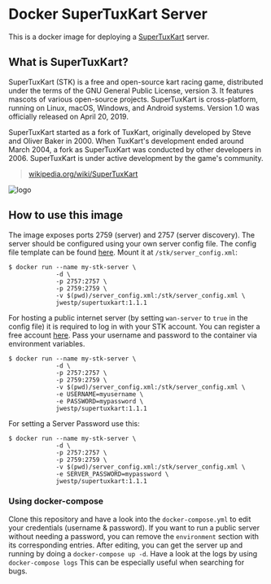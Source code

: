 # Docker SuperTuxKart Server

This is a docker image for deploying a [SuperTuxKart](https://supertuxkart.net) server.

## What is SuperTuxKart?

SuperTuxKart (STK) is a free and open-source kart racing game, distributed under the terms of the GNU General Public License, version 3. It features mascots of various open-source projects. SuperTuxKart is cross-platform, running on Linux, macOS, Windows, and Android systems. Version 1.0 was officially released on April 20, 2019.

SuperTuxKart started as a fork of TuxKart, originally developed by Steve and Oliver Baker in 2000. When TuxKart's development ended around March 2004, a fork as SuperTuxKart was conducted by other developers in 2006. SuperTuxKart is under active development by the game's community.

> [wikipedia.org/wiki/SuperTuxKart](https://en.wikipedia.org/wiki/SuperTuxKart)

![logo](https://raw.githubusercontent.com/jwestp/docker-supertuxkart/master/supertuxkart-logo.png)

## How to use this image

The image exposes ports 2759 (server) and 2757 (server discovery). The server should be configured using your own server config file. The config file template can be found [here](https://github.com/jwestp/docker-supertuxkart/blob/master/server_config.xml). Mount it at `/stk/server_config.xml`:

```
$ docker run --name my-stk-server \
             -d \
             -p 2757:2757 \
             -p 2759:2759 \
             -v $(pwd)/server_config.xml:/stk/server_config.xml \
             jwestp/supertuxkart:1.1.1
```

For hosting a public internet server (by setting `wan-server` to `true` in the config file) it is required to log in with your STK account. You can register a free account [here](https://online.supertuxkart.net/register.php). Pass your username and password to the container via environment variables.

```
$ docker run --name my-stk-server \
             -d \
             -p 2757:2757 \
             -p 2759:2759 \
             -v $(pwd)/server_config.xml:/stk/server_config.xml \
             -e USERNAME=myusername \
             -e PASSWORD=mypassword \
             jwestp/supertuxkart:1.1.1
```

For setting a Server Password use this:

```
$ docker run --name my-stk-server \
             -d \
             -p 2757:2757 \
             -p 2759:2759 \
             -v $(pwd)/server_config.xml:/stk/server_config.xml \
             -e SERVER_PASSWORD=mypassword \
             jwestp/supertuxkart:1.1.1
```


### Using docker-compose

Clone this repository and have a look into the `docker-compose.yml` to edit your credentials (username & password). If you want to run a public server without needing a password, you can remove the `environment` section with its corresponding entries.
After editing, you can get the server up and running by doing a `docker-compose up -d`. Have a look at the logs by using `docker-compose logs` This can be especially useful when searching for bugs.
